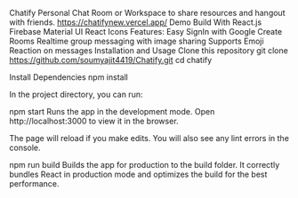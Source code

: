 Chatify
Personal Chat Room or Workspace to share resources and hangout with friends.
https://chatifynew.vercel.app/
Demo
Build With
React.js
Firebase
Material UI
React Icons
Features:
Easy SignIn with Google
Create Rooms
Realtime group messaging with image sharing
Supports Emoji
Reaction on messages
Installation and Usage
Clone this repository
git clone https://github.com/soumyajit4419/Chatify.git
cd chatify

Install Dependencies
npm install

In the project directory, you can run:

npm start
Runs the app in the development mode.
Open http://localhost:3000 to view it in the browser.

The page will reload if you make edits.
You will also see any lint errors in the console.

npm run build
Builds the app for production to the build folder.
It correctly bundles React in production mode and optimizes the build for the best performance.
